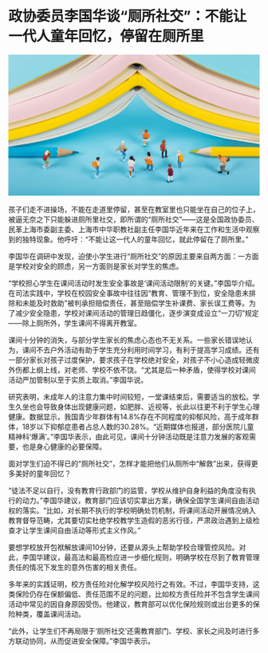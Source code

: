 # 政协委员李国华谈“厕所社交”：不能让一代人童年回忆，停留在厕所里

![123061cef267d85baa5209682ea85e23.jpg](https://raw.githubusercontent.com/qqhsx/qqnews_image/main/2024/03/04/政协委员李国华谈“厕所社交”：不能让一代人童年回忆，停留在厕所里/123061cef267d85baa5209682ea85e23.jpg)

孩子们走不进操场，不能在走道里停留，甚至在教室里也只能坐在自己的位子上，被逼无奈之下只能躲进厕所里社交，即所谓的“厕所社交”——这是全国政协委员、民革上海市委副主委、上海市中华职教社副主任李国华近年来在工作和生活中观察到的独特现象。他呼吁：“不能让这一代人的童年回忆，就此停留在了厕所里。”

李国华在调研中发现，迫使小学生进行“厕所社交”的原因主要来自两方面：一方面是学校对安全的顾虑，另一方面则是家长对学生的焦虑。

“学校担心学生在课间活动时发生安全事故是‘课间活动限制’的关键。”李国华介绍。在司法实践中，学校在校园安全事故中往往因“教育、管理不到位，安全隐患未排除和未能及时救助”被判承担赔偿责任，甚至赔偿学生补课费、家长误工费等。为了减少安全隐患，学校对课间活动的管理日趋僵化，逐步演变成设立“一刀切”规定——除上厕所外，学生课间不得离开教室。

课间十分钟的消失，与部分学生家长的焦虑心态也不无关系。一些家长错误地认为，课间不去户外活动有助于学生充分利用时间学习，有利于提高学习成绩。还有一部分家长对孩子过度保护，要求孩子在学校绝对安全，对孩子不小心造成轻微皮外伤都上纲上线，对老师、学校不依不饶。“尤其是后一种矛盾，使得学校对课间活动严加管制以至于实质上取消。”李国华说。

研究表明，未成年人的注意力集中时间较短，一堂课结束后，需要适当的放松。学生久坐也会导致身体出现健康问题，如肥胖、近视等，长此以往更不利于学生心理健康。数据显示，我国青少年群体有14.8%存在不同程度的抑郁风险，高于成年群体，18岁以下抑郁症患者占总人数的30.28%。“近期媒体也报道，部分医院儿童精神科‘爆满’。”李国华表示，由此可见，课间十分钟活动既是注意力发展的客观需要，也是身心健康的必要保障。

面对学生们迫不得已的“厕所社交”，怎样才能把他们从厕所中“解救”出来，获得更多美好的童年回忆？

“徒法不足以自行，没有教育行政部门的监管，学校从维护自身利益的角度没有执行的动力。”李国华建议，教育部门应该切实拿出方案，确保全国学生课间自由活动权的落实。“比如，对长期不执行的学校明确处罚机制，将课间活动开展情况纳入教育督导范畴，尤其要切实杜绝学校教学生造假的恶劣行径，严肃政治遇到上级检查才让学生课间自由活动等形式主义作风。”

要想学校放开包袱解放课间10分钟，还要从源头上帮助学校合理管控风险。对此，李国华建议，最高法和最高检应进一步细化规则，明确学校在尽到了教育管理责任的情况下发生的意外伤害的相关责任。

多年来的实践证明，校方责任险对化解学校风险行之有效。不过，李国华支持，这类保险仍存在保额偏低、责任范围不足的问题，比如校方责任险并不包含学生课间活动中常见的因自身原因受伤。他建议，教育部可以优化保险规则或出台更多的保险种类，覆盖课间活动。

“此外，让学生们不再局限于‘厕所社交’还需教育部门、学校、家长之间及时进行多方联动协同，从而促进安全保障。”李国华表示。

